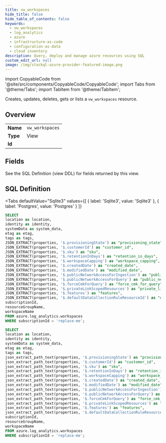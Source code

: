 ```yaml
--- 
title: vw_workspaces
hide_title: false
hide_table_of_contents: false
keywords:
  - vw_workspaces
  - log_analytics
  - azure
  - infrastructure-as-code
  - configuration-as-data
  - cloud inventory
description: Query, deploy and manage azure resources using SQL
custom_edit_url: null
image: /img/stackql-azure-provider-featured-image.png
---
```


import CopyableCode from '@site/src/components/CopyableCode/CopyableCode';
import Tabs from '@theme/Tabs';
import TabItem from '@theme/TabItem';

Creates, updates, deletes, gets or lists a <code>vw_workspaces</code> resource.

## Overview
<table><tbody>
<tr><td><b>Name</b></td><td><code>vw_workspaces</code></td></tr>
<tr><td><b>Type</b></td><td>View</td></tr>
<tr><td><b>Id</b></td><td><CopyableCode code="azure.log_analytics.vw_workspaces" /></td></tr>
</tbody></table>

## Fields

See the SQL Definition (view DDL) for fields returned by this view.

## SQL Definition

<Tabs
defaultValue="Sqlite3"
values={[
{ label: 'Sqlite3', value: 'Sqlite3' },
{ label: 'Postgres', value: 'Postgres' }
]}
>
<TabItem value="Sqlite3">

```sql
SELECT
location as location,
identity as identity,
systemData as system_data,
etag as etag,
tags as tags,
JSON_EXTRACT(properties, '$.provisioningState') as "provisioning_state",
JSON_EXTRACT(properties, '$.customerId') as "customer_id",
JSON_EXTRACT(properties, '$.sku') as "sku",
JSON_EXTRACT(properties, '$.retentionInDays') as "retention_in_days",
JSON_EXTRACT(properties, '$.workspaceCapping') as "workspace_capping",
JSON_EXTRACT(properties, '$.createdDate') as "created_date",
JSON_EXTRACT(properties, '$.modifiedDate') as "modified_date",
JSON_EXTRACT(properties, '$.publicNetworkAccessForIngestion') as "public_network_access_for_ingestion",
JSON_EXTRACT(properties, '$.publicNetworkAccessForQuery') as "public_network_access_for_query",
JSON_EXTRACT(properties, '$.forceCmkForQuery') as "force_cmk_for_query",
JSON_EXTRACT(properties, '$.privateLinkScopedResources') as "private_link_scoped_resources",
JSON_EXTRACT(properties, '$.features') as "features",
JSON_EXTRACT(properties, '$.defaultDataCollectionRuleResourceId') as "default_data_collection_rule_resource_id",
subscriptionId,
resourceGroupName,
workspaceName
FROM azure.log_analytics.workspaces
WHERE subscriptionId = 'replace-me';
```

</TabItem>
<TabItem value="Postgres">

```sql
SELECT
location as location,
identity as identity,
systemData as system_data,
etag as etag,
tags as tags,
json_extract_path_text(properties, '$.provisioningState') as "provisioning_state",
json_extract_path_text(properties, '$.customerId') as "customer_id",
json_extract_path_text(properties, '$.sku') as "sku",
json_extract_path_text(properties, '$.retentionInDays') as "retention_in_days",
json_extract_path_text(properties, '$.workspaceCapping') as "workspace_capping",
json_extract_path_text(properties, '$.createdDate') as "created_date",
json_extract_path_text(properties, '$.modifiedDate') as "modified_date",
json_extract_path_text(properties, '$.publicNetworkAccessForIngestion') as "public_network_access_for_ingestion",
json_extract_path_text(properties, '$.publicNetworkAccessForQuery') as "public_network_access_for_query",
json_extract_path_text(properties, '$.forceCmkForQuery') as "force_cmk_for_query",
json_extract_path_text(properties, '$.privateLinkScopedResources') as "private_link_scoped_resources",
json_extract_path_text(properties, '$.features') as "features",
json_extract_path_text(properties, '$.defaultDataCollectionRuleResourceId') as "default_data_collection_rule_resource_id",
subscriptionId,
resourceGroupName,
workspaceName
FROM azure.log_analytics.workspaces
WHERE subscriptionId = 'replace-me';
```

</TabItem>
</Tabs>
